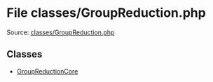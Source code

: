 File classes/GroupReduction.php
=========

Source: [classes/GroupReduction.php](https://github.com/PrestaShop/PrestaShop/blob/1.5.3.1/classes/GroupReduction.php)


Classes
-------

* [GroupReductionCore](class.GroupReductionCore.md)


